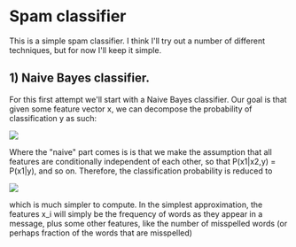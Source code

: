 # Spam classifier
This is a simple spam classifier. I think I'll try out a number of different
techniques, but for now I'll keep it simple.

## 1) Naive Bayes classifier.
For this first attempt we'll start with a Naive Bayes classifier. Our goal is
that given some feature vector x, we can decompose the probability of 
classification y as such:

![](http://quicklatex.com/cache3/5a/ql_ac07d90ac10fd03de878f95cf7ac575a_l3.png)

Where the "naive" part comes is is that we make the assumption that all features
are conditionally independent of each other, so that P(x1|x2,y) = P(x1|y), and so
on. Therefore, the classification probability is reduced to

![](http://quicklatex.com/cache3/ca/ql_faba38a4f7f33b00059e579a21f88eca_l3.png)

which is much simpler to compute. In the simplest approximation, the features
x_i will simply be the frequency of words as they appear in a message, plus some
other features, like the number of misspelled words (or perhaps fraction of the
words that are misspelled)
